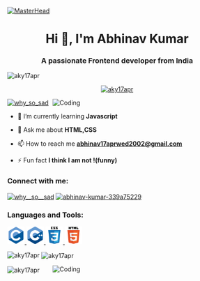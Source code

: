[![MasterHead](https://www.sevenstarwebsolutions.com/wp-content/themes/sevenstar/img/banner-bg.gif)](https://rishavchanda.io)
<h1 align="center">Hi 👋, I'm Abhinav Kumar</h1>
<h3 align="center">A passionate Frontend developer from India</h3>


<p align="left"> <img src="https://komarev.com/ghpvc/?username=aky17apr&label=Profile%20views&color=0e75b6&style=flat" alt="aky17apr" /> </p>

<p align="center"> <a href="https://github.com/ryo-ma/github-profile-trophy"><img src="https://github-profile-trophy.vercel.app/?username=aky17apr" alt="aky17apr" /></a> </p>

<img align="right" alt="Coding" width="400" src="https://camo.githubusercontent.com/19db51af5f90f1b152bc0b9078f5fe97053955be5074f03f17019c70345bdcdb/68747470733a2f2f6d69726f2e6d656469756d2e636f6d2f6d61782f313336302f302a37513379765349765f7430696f4a2d5a2e676966">
<p align="left"> <a href="https://twitter.com/why__so__sad" target="blank"><img src="https://img.shields.io/twitter/follow/why_so_sad?logo=twitter&style=for-the-badge" alt="why_so_sad" /></a> </p>

- 🌱 I’m currently learning **Javascript**

- 💬 Ask me about **HTML,CSS**

- 📫 How to reach me **abhinav17aprwed2002@gmail.com**

- ⚡ Fun fact **I think I am not !(funny)**

<h3 align="left">Connect with me:</h3>
<p align="left">
<a href="https://twitter.com/why__so__sad" target="blank"><img align="center" src="https://cdn.worldvectorlogo.com/logos/twitter-logo-2.svg" alt="why__so__sad" height="30" width="40" /></a>
<a href="https://linkedin.com/in/abhinav-kumar-339a75229" target="blank"><img align="center" src="https://raw.githubusercontent.com/rahuldkjain/github-profile-readme-generator/master/src/images/icons/Social/linked-in-alt.svg" alt="abhinav-kumar-339a75229" height="30" width="40" /></a>
</p>

<h3 align="left">Languages and Tools:</h3>
<p align="left"> <a href="https://www.cprogramming.com/" target="_blank" rel="noreferrer"> <img src="https://raw.githubusercontent.com/devicons/devicon/master/icons/c/c-original.svg" alt="c" width="40" height="40"/> </a> <a href="https://www.w3schools.com/cpp/" target="_blank" rel="noreferrer"> <img src="https://raw.githubusercontent.com/devicons/devicon/master/icons/cplusplus/cplusplus-original.svg" alt="cplusplus" width="40" height="40"/> </a> <a href="https://www.w3schools.com/css/" target="_blank" rel="noreferrer"> <img src="https://raw.githubusercontent.com/devicons/devicon/master/icons/css3/css3-original-wordmark.svg" alt="css3" width="40" height="40"/> </a> <a href="https://www.w3.org/html/" target="_blank" rel="noreferrer"> <img src="https://raw.githubusercontent.com/devicons/devicon/master/icons/html5/html5-original-wordmark.svg" alt="html5" width="40" height="40"/> </a> </p>

<p><img align="left" src="https://github-readme-streak-stats.herokuapp.com/?user=aky17apr&" alt="aky17apr" /></p>

<p>&nbsp;<img align="center" src="https://github-readme-stats.vercel.app/api?username=aky17apr&show_icons=true&locale=en" alt="aky17apr" /></p>

<img align="right" alt="Coding" width="400" src="https://user-images.githubusercontent.com/74038190/213866269-5d00981c-7c98-46d7-8a8e-16f462f15227.gif">

<p><img align="center" src="https://github-readme-stats.vercel.app/api/top-langs?username=aky17apr&show_icons=true&locale=en&layout=compact" alt="aky17apr" /></p>
